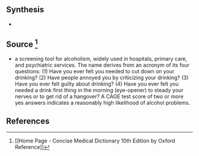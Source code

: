 ## Synthesis
- 
## Source [^1]
- a screening tool for alcoholism, widely used in hospitals, primary care, and psychiatric services. The name derives from an acronym of its four questions: (1) Have you ever felt you needed to cut down on your drinking? (2) Have people annoyed you by criticizing your drinking? (3) Have you ever felt guilty about drinking? (4) Have you ever felt you needed a drink first thing in the morning (eye-opener) to steady your nerves or to get rid of a hangover? A CAGE test score of two or more yes answers indicates a reasonably high likelihood of alcohol problems.
## References

[^1]: [[Home Page - Concise Medical Dictionary 10th Edition by Oxford Reference]]